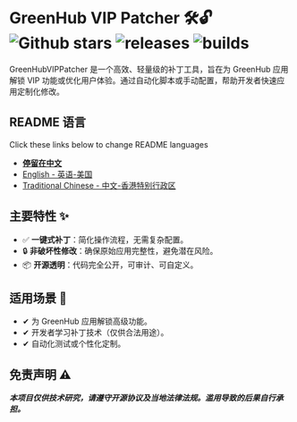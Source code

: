 # GreenHub VIP Patcher 🛠️🔓 ![Github stars](https://img.shields.io/github/stars/ZhouyiStudio/GreenHub-VIP-Patcher.svg) ![releases](https://img.shields.io/badge/release-v1.0.0_Alpha-blue) ![builds](https://img.shields.io/badge/build-passing-brightgreen)
GreenHubVIPPatcher 是一个高效、轻量级的补丁工具，旨在为 GreenHub 应用解锁 VIP 功能或优化用户体验。通过自动化脚本或手动配置，帮助开发者快速应用定制化修改。

## README 语言
Click these links below to change README languages
- [**停留在中文**](README_zh-CN.md)
- [English - 英语-美国](README.md)
- [Traditional Chinese - 中文-香港特别行政区](README_zh-TW.md)

## 主要特性 ✨
- ✅ **一键式补丁**：简化操作流程，无需复杂配置。
- 🔒 **非破坏性修改**：确保原始应用完整性，避免潜在风险。
- 📦 **开源透明**：代码完全公开，可审计、可自定义。

## 适用场景 🎯
- ✔ 为 GreenHub 应用解锁高级功能。
- ✔ 开发者学习补丁技术（仅供合法用途）。
- ✔ 自动化测试或个性化定制。

## 免责声明 ⚠️
***本项目仅供技术研究，请遵守开源协议及当地法律法规。滥用导致的后果自行承担。***
